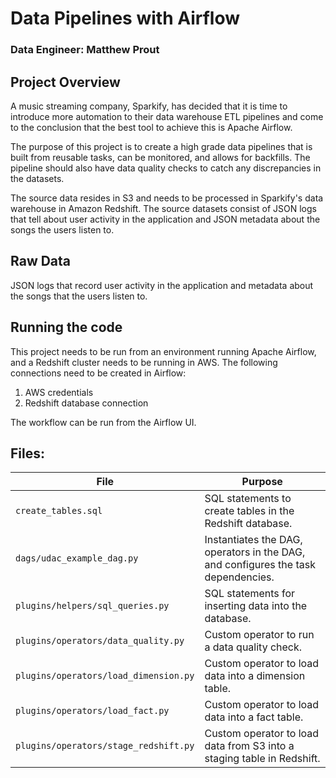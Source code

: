 # Data Pipelines with Airflow
### Data Engineer: Matthew Prout

## Project Overview
A music streaming company, Sparkify, has decided that it is time to introduce more automation to their data warehouse ETL pipelines and come to the conclusion that the best tool to achieve this is Apache Airflow.

The purpose of this project is to create a high grade data pipelines that is built from reusable tasks, can be monitored, and allows for backfills. The pipeline should also have data quality checks to catch any discrepancies in the datasets.

The source data resides in S3 and needs to be processed in Sparkify's data warehouse in Amazon Redshift. The source datasets consist of JSON logs that tell about user activity in the application and JSON metadata about the songs the users listen to.


## Raw Data
JSON logs that record user activity in the application and metadata about the songs that the users listen to.


## Running the code
This project needs to be run from an environment running Apache Airflow, and a Redshift cluster needs to be running in AWS.
The following connections need to be created in Airflow:
1. AWS credentials
2. Redshift database connection

The workflow can be run from the Airflow UI.

## Files:
| File | Purpose |
| - | - |
| `create_tables.sql` | SQL statements to create tables in the Redshift database. |
| `dags/udac_example_dag.py` | Instantiates the DAG, operators in the DAG, and configures the task dependencies. |
| `plugins/helpers/sql_queries.py` | SQL statements for inserting data into the database. |
| `plugins/operators/data_quality.py` | Custom operator to run a data quality check. |
| `plugins/operators/load_dimension.py` | Custom operator to load data into a dimension table. |
| `plugins/operators/load_fact.py` | Custom operator to load data into a fact table. |
| `plugins/operators/stage_redshift.py` | Custom operator to load data from S3 into a staging table in Redshift. |
